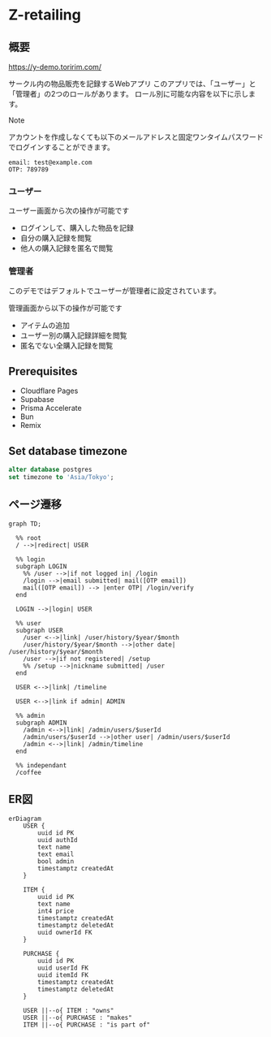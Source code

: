 # Z-retailing

## 概要

https://y-demo.toririm.com/

サークル内の物品販売を記録するWebアプリ
このアプリでは、「ユーザー」と「管理者」の2つのロールがあります。
ロール別に可能な内容を以下に示します。

> [!NOTE]
> アカウントを作成しなくても以下のメールアドレスと固定ワンタイムパスワードでログインすることができます。
> ```
> email: test@example.com
> OTP: 789789
> ```


### ユーザー
ユーザー画面から次の操作が可能です

- ログインして、購入した物品を記録
- 自分の購入記録を閲覧
- 他人の購入記録を匿名で閲覧

### 管理者
このデモではデフォルトでユーザーが管理者に設定されています。

管理画面から以下の操作が可能です

- アイテムの追加
- ユーザー別の購入記録詳細を閲覧
- 匿名でない全購入記録を閲覧


## Prerequisites

- Cloudflare Pages
- Supabase
- Prisma Accelerate
- Bun
- Remix

## Set database timezone

```sql
alter database postgres
set timezone to 'Asia/Tokyo';
```

## ページ遷移

```mermaid
graph TD;

  %% root
  / -->|redirect| USER

  %% login
  subgraph LOGIN
    %% /user -->|if not logged in| /login
    /login -->|email submitted| mail([OTP email])
    mail([OTP email]) --> |enter OTP| /login/verify
  end
  
  LOGIN -->|login| USER

  %% user
  subgraph USER
    /user <-->|link| /user/history/$year/$month
    /user/history/$year/$month -->|other date| /user/history/$year/$month
    /user -->|if not registered| /setup
    %% /setup -->|nickname submitted| /user
  end
  
  USER <-->|link| /timeline
  
  USER <-->|link if admin| ADMIN

  %% admin
  subgraph ADMIN
    /admin <-->|link| /admin/users/$userId
    /admin/users/$userId -->|other user| /admin/users/$userId
    /admin <-->|link| /admin/timeline
  end

  %% independant
  /coffee
```

## ER図
```mermaid
erDiagram 
    USER {
        uuid id PK
        uuid authId
        text name
        text email
        bool admin
        timestamptz createdAt
    }

    ITEM {
        uuid id PK
        text name
        int4 price
        timestamptz createdAt
        timestamptz deletedAt
        uuid ownerId FK
    }

    PURCHASE {
        uuid id PK
        uuid userId FK
        uuid itemId FK
        timestamptz createdAt
        timestamptz deletedAt
    }

    USER ||--o{ ITEM : "owns"
    USER ||--o{ PURCHASE : "makes"
    ITEM ||--o{ PURCHASE : "is part of"
```

